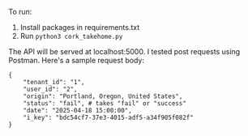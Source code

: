 To run:
1. Install packages in requirements.txt
2. Run `python3 cork_takehome.py`

The API will be served at localhost:5000. I tested post requests using Postman. Here's a sample request body:
```
{
    "tenant_id": "1",
    "user_id": "2",
    "origin": "Portland, Oregon, United States",
    "status": "fail", # takes "fail" or "success"
    "date": "2025-04-18 15:00:00",
    "i_key": "bdc54cf7-37e3-4015-adf5-a34f905f082f"
}
```

